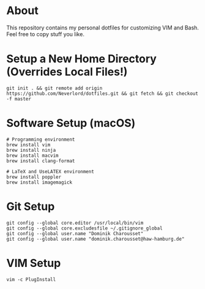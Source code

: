# About

This repository contains my personal dotfiles for customizing VIM and Bash.
Feel free to copy stuff you like.

# Setup a New Home Directory (Overrides Local Files!)

```
git init . && git remote add origin https://github.com/Neverlord/dotfiles.git && git fetch && git checkout -f master
```

# Software Setup (macOS)

```
# Programming environment
brew install vim
brew install ninja
brew install macvim
brew install clang-format

# LaTeX and UseLATEX environment
brew install poppler
brew install imagemagick
```

# Git Setup

```
git config --global core.editor /usr/local/bin/vim
git config --global core.excludesfile ~/.gitignore_global
git config --global user.name "Dominik Charousset"
git config --global user.name "dominik.charousset@haw-hamburg.de"
```

# VIM Setup

```
vim -c PlugInstall
```

